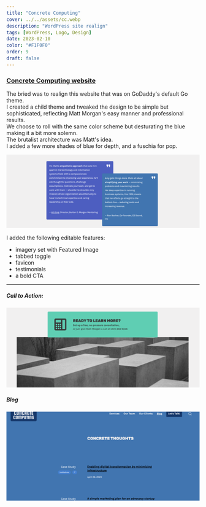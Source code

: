 ```yaml
---
title: "Concrete Computing"
cover: ../../assets/cc.webp
description: "WordPress site realign"
tags: [WordPress, Logo, Design]
date: 2023-02-10
color: "#F1F0F0"
order: 9
draft: false
---
```


### [Concrete Computing website](https://concretecomputing.com)

The bried was to realign this website that was on GoDaddy's default Go theme.  
I created a child theme and tweaked the design to be simple but sophisticated, reflecting Matt Morgan's easy manner and professional results.  
We choose to roll with the same color scheme but desturating the blue making it a bit more solemn.  
The brutalist architecture was Matt's idea.  
I added a few more shades of blue for depth, and a fuschia for pop.

![Design detail](../../assets/cc-int-2.webp)

I added the following editable features:
- imagery set with Featured Image
- tabbed toggle
- favicon
- testimonials 
- a bold CTA

---

##### Call to Action:
![Design detail](../../assets/cc-int-3.webp)

##### Blog
![Design detail](../../assets/cc-int-1.webp)
